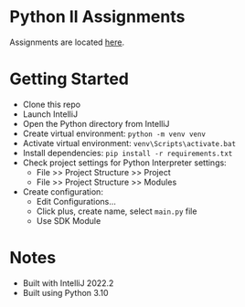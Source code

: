 # Python II Assignments
Assignments are located [here](Assignments.md).

# Getting Started
- Clone this repo
- Launch IntelliJ
- Open the Python directory from IntelliJ
- Create virtual environment: `python -m venv venv`
- Activate virtual environment: `venv\Scripts\activate.bat`
- Install dependencies: `pip install -r requirements.txt`
- Check project settings for Python Interpreter settings:
    - File >> Project Structure >> Project
    - File >> Project Structure >> Modules
- Create configuration:
    - Edit Configurations...
    - Click plus, create name, select `main.py` file
    - Use SDK Module

# Notes
- Built with IntelliJ 2022.2
- Built using Python 3.10